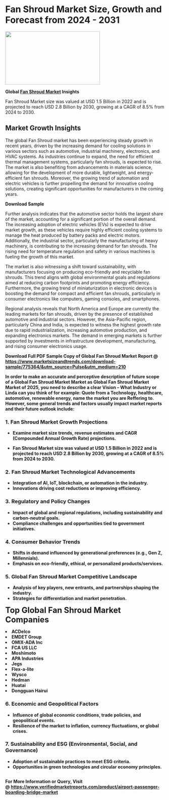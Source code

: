 <H1>Fan Shroud Market Size, Growth and Forecast from 2024 - 2031</H1><img class="aligncenter size-medium wp-image-584254" src="https://thirdeyenews.in/wp-content/uploads/2024/09/Global-Market-Research-300x168.jpeg" alt="" width="300" height="168" /><p><strong>Global&nbsp;<a href="https://www.marketsizeandtrends.com/download-sample/775364/&amp;utm_source=Pulse&amp;utm_medium=210">Fan Shroud Market</a> Insights</strong></p><p>Fan Shroud Market size was valued at USD 1.5 Billion in 2022 and is projected to reach USD 2.8 Billion by 2030, growing at a CAGR of 8.5% from 2024 to 2030.</p><p><h2>Market Growth Insights</h2> <p>The global Fan Shroud market has been experiencing steady growth in recent years, driven by the increasing demand for cooling solutions in various sectors such as automotive, industrial machinery, electronics, and HVAC systems. As industries continue to expand, the need for efficient thermal management systems, particularly fan shrouds, is expected to rise. The market is also benefiting from advancements in materials science, allowing for the development of more durable, lightweight, and energy-efficient fan shrouds. Moreover, the growing trend of automation and electric vehicles is further propelling the demand for innovative cooling solutions, creating significant opportunities for manufacturers in the coming years.</p> <p><strong>Download Sample</strong></p> <p>Further analysis indicates that the automotive sector holds the largest share of the market, accounting for a significant portion of the overall demand. The increasing adoption of electric vehicles (EVs) is expected to drive market growth, as these vehicles require highly efficient cooling systems to manage the heat produced by battery packs and electric motors. Additionally, the industrial sector, particularly the manufacturing of heavy machinery, is contributing to the increasing demand for fan shrouds. The rising need for temperature regulation and safety in various machines is fueling the growth of this market.</p> <p>The market is also witnessing a shift toward sustainability, with manufacturers focusing on producing eco-friendly and recyclable fan shrouds. This trend aligns with global environmental goals and regulations aimed at reducing carbon footprints and promoting energy efficiency. Furthermore, the growing trend of miniaturization in electronic devices is boosting the demand for compact and efficient fan shrouds, particularly in consumer electronics like computers, gaming consoles, and smartphones.</p> <p>Regional analysis reveals that North America and Europe are currently the leading markets for fan shrouds, driven by the presence of established automotive and industrial sectors. However, the Asia-Pacific region, particularly China and India, is expected to witness the highest growth rate due to rapid industrialization, increasing automotive production, and expanding electronics markets. The demand in emerging markets is further supported by investments in infrastructure development, manufacturing, and rising consumer electronics usage.</p> <p><strong></p><p><span class=""><strong>Download Full PDF Sample Copy of Global Fan Shroud Market Report</strong> @ <a href="https://www.marketsizeandtrends.com/download-sample/775364/&amp;utm_source=Pulse&amp;utm_medium=210" target="_blank">https://www.marketsizeandtrends.com/download-sample/775364/&amp;utm_source=Pulse&amp;utm_medium=210</a></span></p><p>In order to make an accurate and perceptive description of future scope of a Global&nbsp;Fan Shroud Market Market as Global&nbsp;Fan Shroud Market Market of 2025, you need to describe a clear Vision &ndash; What Industry or Linda can you think of for example: Quote from a Technology, healthcare, automotive, renewable energy, name the market you are Reffering to. However, some general trends and factors usually impact market reports and their future outlook include:</p><h3>1.&nbsp;<strong>Fan Shroud Market Growth Projections</strong></h3><ul><li>Examine market size trends, revenue estimates and CAGR (Compounded Annual Growth Rate) projections.</li><li><p>Fan Shroud Market size was valued at USD 1.5 Billion in 2022 and is projected to reach USD 2.8 Billion by 2030, growing at a CAGR of 8.5% from 2024 to 2030.</p></li></ul><h3>2.&nbsp;<strong>Fan Shroud Market Technological Advancements</strong></h3><ul><li>Integration of AI, IoT, blockchain, or automation in the industry.</li><li>Innovations driving cost reductions or improving efficiency.</li></ul><h3>3.&nbsp;<strong>Regulatory and Policy Changes</strong></h3><ul><li>Impact of global and regional regulations, including sustainability and carbon-neutral goals.</li><li>Compliance challenges and opportunities tied to government initiatives.</li></ul><h3>4.&nbsp;<strong>Consumer Behavior Trends</strong></h3><ul><li>Shifts in demand influenced by generational preferences (e.g., Gen Z, Millennials).</li><li>Emphasis on eco-friendly, ethical, or personalized products/services.</li></ul><h3>5.&nbsp;<strong>Global Fan Shroud Market Competitive Landscape</strong></h3><ul><li>Analysis of key players, new entrants, and partnerships shaping the industry.</li><li>Strategies for differentiation and market penetration.</li></ul><p data-pm-slice="1 1 []"><span style="color: inherit; font-family: inherit; font-size: 25px;">Top Global Fan Shroud Market Companies</span></p><div class="" data-test-id=""><p><li>ACDelco</li><li> EMDET Group</li><li> OMIX-ADA Inc</li><li> FCA US LLC</li><li> Moshimoto</li><li> APA Industries</li><li> Jegs</li><li> Flex-a-lite</li><li> Wysco</li><li> Hedman</li><li> Huatai</li><li> Dongguan Hairui</li></p></div><h3>6.&nbsp;<strong>Economic and Geopolitical Factors</strong></h3><ul><li>Influence of global economic conditions, trade policies, and geopolitical events.</li><li>Resilience of the market to inflation, currency fluctuations, or global crises.</li></ul><h3>7.&nbsp;<strong>Sustainability and ESG (Environmental, Social, and Governance)</strong></h3><ul><li>Adoption of sustainable practices to meet ESG criteria.</li><li>Opportunities in green technologies and circular economy principles.</li></ul><h2><strong style="font-size: 14px;">For More Information or Query, Visit @&nbsp;</strong><a style="background-color: #ffffff; font-size: 14px;" href="https://www.marketsizeandtrends.com/report/fan-shroud-market/" target="_blank">https://www.verifiedmarketreports.com/product/airport-passenger-boarding-bridge-market</a></h2>
